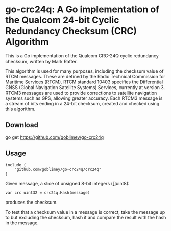 # go-crc24q: A Go implementation of the Qualcom 24-bit Cyclic Redundancy Checksum (CRC) Algorithm

This is a Go implementation of the Qualcom CRC-24Q cyclic redundancy checksum,
written by Mark Rafter.

This algorithm is used for many purposes, including the checksum value of RTCM messages.
These are defined by the Radio Technical Commission for Maritime Services (RTCM).
RTCM standard 10403 specifies the Differential GNSS
(Global Navigation Satellite Systems) Services,
currently at version 3.
RTCM3 messages are used to provide corrections to satellite navigation systems such as GPS,
allowing greater accuracy.
Each RTCM3 message is a stream of bits ending in a 24-bit checksum,
created and checked using this algorithm.

## Download

go get https://github.com/goblimey/go-crc24q

## Usage

```
include (
    "github.com/goblimey/go-crc24q/crc24q"
)
```

Given message, a slice of unsigned 8-bit integers ([]uint8):

```
var crc uint32 = crc24q.Hash(message)
```

produces the checksum.

To test that a checksum value in a message is correct,
take the message up to but excluding the checksum,
hash it and compare the result with the hash in the message.

